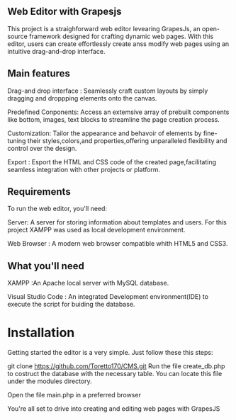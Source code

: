 ## Web Editor with Grapesjs
This project is a straighforward web editor levearing GrapesJs, an open-source framework designed for crafting dynamic web pages. With this editor, users can create effortlessly create anss modify web pages using an intuitive drag-and-drop interface.

## Main features
Drag-and drop interface : Seamlessly craft custom layouts by simply dragging and droppping elements onto the canvas.

Predefined Conponents: Access an extemsive array of prebuilt components like bottom, images, text blocks to streamline the page creation process.

Customization: Tailor the appearance and behavoir of elements by fine-tuning their styles,colors,and properties,offering unparalleled flexibility and control over the design.

Export : Esport the HTML and CSS code of the created page,facilitating seamless integration with other projects or platform.

## Requirements
To run the web editor, you'll need:

Server: A server for storing information about templates and users. For this project XAMPP was used as local development environment.

Web Browser : A modern web browser compatible whith HTML5 and CSS3.

## What you'II need
XAMPP :An Apache local server with MySQL database.

Visual Studio Code : An integrated Development environment(IDE) to execute the script for buiding the database.

# Installation
Getting started the editor is a very simple. Just follow these this steps:

  git clone https://github.com/Toretto170/CMS.git
Run the file create_db.php to costruct the database with the necessary table. You can locate this file under the modules directory.

Open the file main.php in a preferred browser

You're all set to drive into creating and editing web pages with GrapesJS
